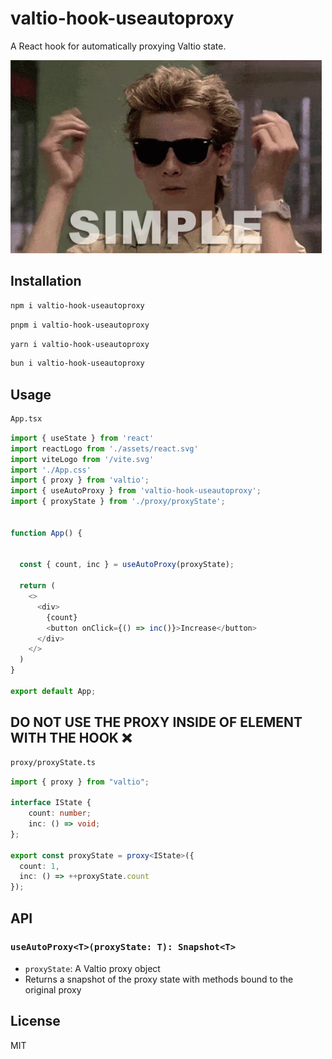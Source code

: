 # valtio-hook-useautoproxy

A React hook for automatically proxying Valtio state.

![Simple GIF](https://github.com/HarryEddward/valtio-hook-useautoproxy/blob/main/.github/media/gif/simple-easy.gif)


## Installation

```bash
npm i valtio-hook-useautoproxy
```
```bash
pnpm i valtio-hook-useautoproxy
```
```bash
yarn i valtio-hook-useautoproxy
```
```bash
bun i valtio-hook-useautoproxy
```

## Usage

```bash
App.tsx
```
```typescript
import { useState } from 'react'
import reactLogo from './assets/react.svg'
import viteLogo from '/vite.svg'
import './App.css'
import { proxy } from 'valtio';
import { useAutoProxy } from 'valtio-hook-useautoproxy';
import { proxyState } from './proxy/proxyState';


function App() {
  
  
  const { count, inc } = useAutoProxy(proxyState);

  return (
    <>
      <div>
        {count}
        <button onClick={() => inc()}>Increase</button>
      </div>
    </>
  )
}

export default App;

```

## DO NOT USE THE PROXY INSIDE OF ELEMENT WITH THE HOOK ❌

```bash
proxy/proxyState.ts
```
```typescript
import { proxy } from "valtio";

interface IState {
    count: number;
    inc: () => void;
};

export const proxyState = proxy<IState>({
  count: 1,
  inc: () => ++proxyState.count
});
```


## API

### `useAutoProxy<T>(proxyState: T): Snapshot<T>`

- `proxyState`: A Valtio proxy object
- Returns a snapshot of the proxy state with methods bound to the original proxy

## License

MIT